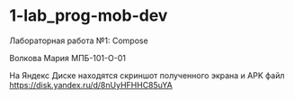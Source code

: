 # 1-lab_prog-mob-dev
Лабораторная работа №1: Compose

Волкова Мария
МПБ-101-О-01

На Яндекс Диске находятся скриншот полученного экрана и APK файл 
https://disk.yandex.ru/d/8nUyHFHHC85uYA
